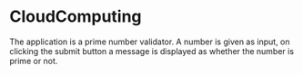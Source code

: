 CloudComputing
==============
The application is a prime number validator.
A number is given as input, on clicking the submit button a message is displayed as whether the number is prime or not.
